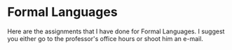 # Formal Languages
Here are the assignments that I have done for Formal Languages. I suggest you either go to the professor's office hours or shoot him an e-mail.
